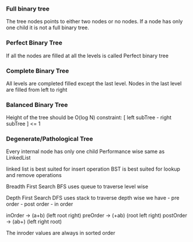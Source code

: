 ### Full binary tree
The tree nodes points to either two nodes or no nodes.
If a node has only one child it is not a full binary tree.

### Perfect Binary Tree
If all the nodes are filled at all the levels is called Perfect binary tree

### Complete Binary Tree
All levels are completed filled except the last level.
Nodes in the last level are filled from left to right

### Balanced Binary Tree
Height of the tree should be O(log N)
constraint: [ left subTree - right subTree ] <= 1


### Degenerate/Pathological Tree
Every internal node has only one child
Performance wise same as LinkedList


linked list is best suited for insert operation
BST is best suited for lookup and remove operations

Breadth First Search
    BFS uses queue to traverse level wise

Depth First Search
    DFS uses stack to traverse depth wise
    we have 
    - pre order
    - post order
    - in order

inOrder -> (a+b) (left root right)
preOrder -> (+ab) (root left right)
postOrder -> (ab+) (left right root)


The inroder values are always in sorted order